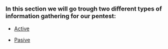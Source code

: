 ### In this section we will go trough two different types of information gathering for our pentest:

- [Active](/General/Information%20Gathering/activeInfo.md)

- [Pasive](/General/Information%20Gathering/pasiveInfo.md)
